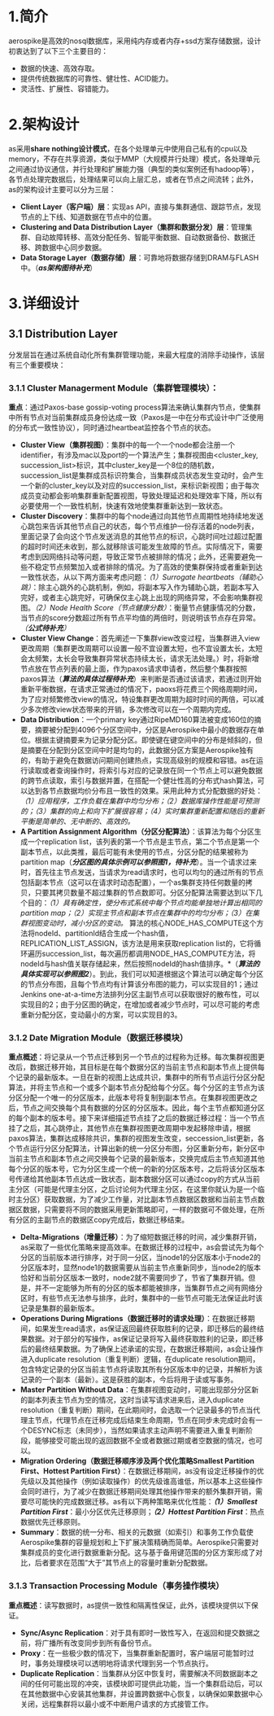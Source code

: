 # 1.简介
aerospike是高效的nosql数据库，采用纯内存或者内存+ssd方案存储数据，设计初衷达到了以下三个主要目的：
* 数据的快速、高效存取。
* 提供传统数据库的可靠性、健壮性、ACID能力。
* 灵活性、扩展性、容错能力。
  
# 2.架构设计
as采用**share nothing设计模式**，在各个处理单元中使用自己私有的cpu以及memory，不存在共享资源，类似于MMP（大规模并行处理）模式，各处理单元之间通过协议通信，并行处理和扩展能力强（典型的类似案例还有hadoop等），各节点处理完数据后，处理结果可以向上层汇总，或者在节点之间流转；此外，as的架构设计主要可以分为三层：
* **Client Layer（客户端）层**：实现as API，直接与集群通信、跟踪节点，发现节点的上下线、知道数据在节点中的位置。
* **Clustering and Data Distribution Layer（集群和数据分发）层**：管理集群、自动故障转移、高效分配任务、智能平衡数据、自动数据备份、数据迁移、跨数据中心同步数据。
* **Data Storage Layer（数据存储）层**：可靠地将数据存储到DRAM与FLASH中。（***as架构图待补充***）
                                
# 3.详细设计
## 3.1 Distribution Layer
分发层旨在通过系统自动化所有集群管理功能，来最大程度的消除手动操作，该层有三个重要模块：
### 3.1.1 Cluster Managerment Module（集群管理模块）：
**重点**：通过Paxos-base gossip-voting process算法来确认集群内节点，使集群中所有节点对当前集群成员身份达成一致（Paxos是一中在分布式设计中广泛使用的分布式一致性协议），同时通过heartbeat监控各个节点的状态。
* **Cluster View（集群视图）**：集群中的每一个一个node都会注册一个identifier，有涉及mac以及port的一个算法产生；集群视图由<cluster_key, succession_list>标识，其中cluster_key是一个8位的随机数，succession_list是集群成员标识符集合，当集群成员状态发生变动时，会产生一个新的cluster_key以及对应的succession_list，来标识新视图；由于每次成员变动都会影响集群重新配置视图，导致处理延迟和处理效率下降，所以有必要使用一个一致性机制，快速有效地使集群重新达到一致状态。
* **Cluster Discovery**：集群中的每个node通过向其他节点周期性地持续地发送心跳包来告诉其他节点自己的状态，每个节点维护一份存活着的node列表，里面记录了会向这个节点发送消息的其他节点的标识，心跳时间吐过超过配置的超时时间还未收到，那么就移除该可能发生故障的节点。实际情况下，需要考虑到因网络抖动等问题，导致正常节点被排除的情况；此外，还需要避免一些不稳定节点频繁加入或者排除的情况。为了高效的使集群保持或者重新到达一致性状态，从以下两方面来考虑问题：*（1）Surrogate heartbeats（辅助心跳）*：除主心跳外的心跳机制，例如，将副本写入作为辅助心跳，若副本写入完好，或者主心跳完好，可确保仅主心跳上出现的网络异常，不会影响集群视图。*（2）Node Health Score（节点健康分数）*：衡量节点健康情况的分数，当节点的score分数超过所有节点平均值的两倍时，则说明该节点存在异常。_（***公式待补充***）_
* **Cluster View Change**：首先阐述一下集群view改变过程，当集群进入view更改周期（集群更改周期可以设置一般不宜设置太短，也不宜设置太长，太短会太频繁，太长会导致集群异常状态持续太长，请求无法处理。）时，将新增节点放在节点列表的最上面，作为paxos请求申请者，然后整个集群按照paxos算法（***算法的具体过程待补充***）来判断是否通过该请求，若通过则开始重新平衡数据，在请求正常通过的情况下，paoxs将花费三个网络周期时间，为了应对频繁修改view的情况，特设集群更改周期为超时时间的两倍，可以减少多次修改view状态带来的开销，多次修改可以在一个周期内完成。
* **Data Distribution**：一个primary key通过RipeMD160算法被变成160位的摘要，摘要被分配到4096个分区空间中，分区是Aerospike中最小的数据存在单位。根据主键摘要来为记录分配分区。即使键在键空间中的分布是倾斜的，但是摘要在分配到分区空间中时是均匀的，此数据分区方案是Aerospike独有的，有助于避免在数据访问期间创建热点，实现高级别的规模和容错。as在运行读取或者查询操作时，将索引与对应的记录放在同一个节点上可以避免数据的跨节点读取，索引与数据并置，在搭配一个健壮性高的分布式hash算法，可以达到各节点数据均价分布且一致性的效果。采用此种方式分配数据的好处：*（1）应用程序，工作负载在集群中均匀分布；（2）数据库操作性能是可预测的；（3）集群的向上和向下扩展很容易；（4）实时集群重新配置和随后的重新平衡是简单的、无中断的、高效的。*
* **A Partition Assignment Algorithm（分区分配算法）**：该算法为每个分区生成一个replication list，该列表的第一个节点是主节点，第二个节点是第一个副本节点，以此类推，最后可能有未使用的节点，分区分配的结果被称为partition map（***分区图的具体示例可以参照图1，待补充***）。当一个请求过来时，首先往主节点发送，当请求为read请求时，也可以均匀的通过所有的节点包括副本节点（这可以在请求时动态配置），一个as集群支持任何数量的拷贝，只要其拷贝数量不超过集群的节点数即可。分区分配算法需要达到以下几个目的：*（1）具有确定性，使分布式系统中每个节点均能单独地计算出相同的partition map；（2）实现主节点和副本节点在集群中的均匀分布；（3）在集群视图变动时，减小分区的变动。* 算法的核心NODE_HAS_COMPUTE这个方法将nodeId、partitionId结合生成一个hash值，REPLICATION_LIST_ASSIGN，该方法是用来获取replication list的，它将循环遍历succession_list，每次遍历都调用NODE_HAS_COMPUTE方法，将nodeId与hash值关联存储起来，然后按照nodeId的hash值排序。*（***算法的具体实现可以参照图2***）。到此，我们可以知道根据这个算法可以确定每个分区的节点分布图，且每个节点均有计算该分布图的能力，可以实现目的1；通过Jenkins one-at-a-time方法排列分区主副节点可以获取很好的散布性，可以实现目的2；由于分区图的确定，在增加或者减少节点时，可以尽可能的考虑重新分配分区，变动最小的方案，可以实现目的3。
### 3.1.2 Date Migration Module（数据迁移模块）
**重点概述**：将记录从一个节点迁移到另一个节点的过程称为迁移。每次集群视图更改后，数据迁移开始，其目标是在每个数据分区的当前主节点和副本节点上提供每个记录的最新版本。一旦在新的视图上达成共识，集群中的所有节点运行分区分配算法，并将主节点和一个或多个副本节点分配给每个分区。每个分区的主节点为该分区分配一个唯一的分区版本，此版本号将复制到副本节点。在集群视图更改之后，节点之间交换每个具有数据的分区的分区版本。因此，每个主节点都知道分区的每个副本的版本号。接下来详细描述节点挂了之后的数据迁移过程：当一个节点挂了之后，其心跳停止，其他节点在集群视图更改周期中发起移除申请，根据paxos算法，集群达成移除共识，集群的视图发生改变，seccession_list更新，各个节点运行分区分配算法，计算出新的统一分区分布图，分区重新分布，新分区中当前主节点和副本节点之间交换每个记录的最新版本，交换完成后主节点知道其他每个分区的版本号，它为分区生成一个统一的新的分区版本号，之后将该分区版本号传递给其他副本节点达成一致状态，副本数据分区可以通过copy的方式从当前主分区（可能是代理主分区，之后讨论何为代理主分区，在这里你就认为是一个临时主分区）获取数据，为了减少工作量，对比副本节点数据区数据和当前主节点数据区数据，只需要将不同的数据采用更新策略即可，一样的数据可不做处理，在所有分区的主副节点的数据区copy完成后，数据迁移结束。
* **Delta-Migrations（增量迁移）**：为了缩短数据迁移的时间，减少集群开销，as采取了一些优化策略来提高效率。在数据迁移的过程中，as会尝试先为每个分区的当前版本进行排序，对于同一分区，当node1的分区版本小于node2的分区版本时，显然node1的数据需要从当前主节点重新同步，当node2的版本恰好和当前分区版本一致时，node2就不需要同步了，节省了集群开销。但是，并不一定能够为所有的分区的版本都能被排序，当集群节点之间有网络分区时，有些节点无法参与排序，此时，集群中的一些节点可能无法保证此时该记录是集群的最新版本。
* **Operations During Migrations（数据迁移时的请求处理）**：在数据迁移期间，如果发生read请求，as保证返回最终获取胜利的记录，即迁移后的最终结果数据。对于部分的写操作，as保证记录将写入最终获取胜利的记录，即迁移后的最终结果数据。为了确保上述承诺的实现，在数据迁移期间，as会让操作进入duplicate resolution（重复判断）逻辑，在duplicate resolution期间，包含特定记录的分区当前主节点将读取其所有分区版本中的记录，并解析为该记录的一个副本（最新）。这是获胜的副本，今后将用于读或写事务。
* **Master Partition Without Data**：在集群视图变动时，可能出现部分分区新的副本列表主节点为空的情况，这时当读写请求进来后，进入duplicate resolution（重复判断）期间，在此期间时，会选取一个记录最多的节点当代理主节点，代理节点在迁移完成后结束生命周期，节点在同步未完成时会有一个DESYNC标志（未同步），当然如果请求主动声明不需要进入重复判断阶段，能够接受可能出现的返回数据不全或者数据过期或者空数据的情况，也可以。
* **Migration Ordering（数据迁移顺序涉及两个优化策略Smallest Partition First、Hottest Partition First）**：在数据迁移期间，as没有设定迁移操作的优先级以及其他操作（例如读取操作）的优先级谁高谁低，所以基本上这些操作会同时进行，为了减少在数据迁移期间处理其他操作带来的额外集群开销，需要尽可能快的完成数据迁移。as有以下两种策略来优化性能：***（1）Smallest Partition First***：最小分区优先迁移原则；***（2）Hottest Partition First***：热点数据优先迁移原则。
* **Summary**：数据的统一分布、相关的元数据（如索引）和事务工作负载使Aerospike集群的容量规划和上下扩展决策精确而简单。Aerospike只需要对集群成员的变化进行数据重新分配。这与基于备用键范围的分区方案形成了对比，后者要求在范围“大于”其节点上的容量时重新分配数据。

### 3.1.3 Transaction Processing Module（事务操作模块）
**重点概述**：读写数据时，as提供一致性和隔离性保证，此外，该模块提供以下保证。
* **Sync/Async Replication**：对于具有即时一致性写入，在返回和提交数据之前，将广播所有改变同步到所有备份节点。
* **Proxy**：在一些极少数的情况下，当集群重新配置时，客户端层可能暂时过时，事务处理模块可以透明地将请求代理到另一个节点执行。
* **Duplicate Replication**：当集群从分区中恢复时，需要解决不同数据副本之间的任何可能出现的冲突，该模块即可提供此功能，当一个集群启动后，可以在其他数据中心安装其他集群，并设置跨数据中心恢复，以确保如果数据中心关闭，远程集群将以最小或不中断用户请求的方式接管工作。
